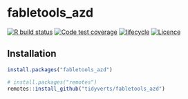 
<!-- README.md is generated from README.Rmd. Please edit that file -->

# fabletools_azd

<!-- badges: start -->

[![R build
status](https://github.com/tidyverts/fabletools/actions/workflows/R-CMD-check.yaml/badge.svg)](https://github.com/tidyverts/fabletools/actions/workflows/R-CMD-check.yaml)
[![Code test
coverage](https://codecov.io/gh/tidyverts/fabletools/branch/master/graph/badge.svg)](https://app.codecov.io/gh/tidyverts/fabletools?branch=master)
[![lifecycle](https://img.shields.io/badge/lifecycle-experimental-orange.svg)](https://lifecycle.r-lib.org/articles/stages.html)
[![Licence](https://img.shields.io/badge/licence-GPL--3-blue.svg)](https://www.gnu.org/licenses/gpl-3.0.en.html)
<!-- badges: end -->


## Installation

``` r
install.packages("fabletools_azd")
```

``` r
# install.packages("remotes")
remotes::install_github("tidyverts/fabletools_azd")
```
